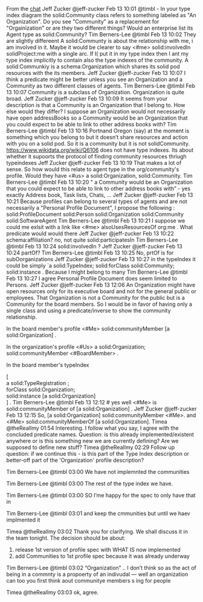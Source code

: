 From the [chat](https://gitter.im/solid/profile-spec?at=6209476003f270478232fa54)
Jeff Zucker @jeff-zucker Feb 13 10:01
@timbl - In your type index diagram the solid:Community class refers to something labeled as "An Organization". Do you see "Community" as a replacement for "Orgainization" or are they two different things? Would an enterprise list its Agent type as solid:Community?
Tim Berners-Lee @timbl Feb 13 10:02
They are slightly differeent
A solid:Communty is about the relationship with me, i am involved in it. Maybe it would be clearer to say <#me> solid:involvedIn solidProject:me with a single arc.
If I( put it in my type index then I ant my type index implicitly to contain also the type indexes of the community.
A solid:Communkiy is a schema:Organization which shares its solid pod resources with the its members.
Jeff Zucker @jeff-zucker Feb 13 10:07
I think a predicate might be better unless you see an Organization and a Community as two different classes of agents.
Tim Berners-Lee @timbl Feb 13 10:07
Community is a subclass of Organization.
Organization is quite broad.
Jeff Zucker @jeff-zucker Feb 13 10:09
It seems from your description is that a Community is an Organization that I belong to. How else would they differ?
I suppose an Organization would not necessarily have open addressBooks so a Community would be an Organization that you could expect to be able to link to other address books with?
Tim Berners-Lee @timbl Feb 13 10:16
Portnand Oregon (say) at the moment is something which you belong to but it doesn’t share resources and action with you on a solid pod. So it is a community but it is not solidCommunity. https://www.wikidata.org/wiki/Q6106 does not have type indexes.
Its about whether it supoorts the protocol of finding community resources thriugh typeindexes
Jeff Zucker @jeff-zucker Feb 13 10:19
That makes a lot of sense. So how would this relate to agent type in the org/community's profile. Would they have <#us> a solid:Organization, solid:Community.
Tim Berners-Lee @timbl Feb 13 10:20
" a Community would be an Organization that you could expect to be able to link to other address books with” - yes exactly Address book, Task lists, Chats, ...
Jeff Zucker @jeff-zucker Feb 13 10:21
Because profiles can belong to several types of agents and are not necessarily a "Personal Profile Document", I propose the following :
solid:ProfileDocument
solid:Person
solid:Organization
solid:Community
solid:SoftwareAgent
Tim Berners-Lee @timbl Feb 13 10:21
I suppose we could me exlsit with a link like <#me> alsoUsesResourcesOf org:me . What predicate would would there
Jeff Zucker @jeff-zucker Feb 13 10:22
schema:affiliation?
no, not quite
solid:participatesIn
Tim Berners-Lee @timbl Feb 13 10:24
solid:involvedIn ?
Jeff Zucker @jeff-zucker Feb 13 10:24
partOf?
Tim Berners-Lee @timbl Feb 13 10:25
No, prtOf is for subOorganizations
Jeff Zucker @jeff-zucker Feb 13 10:27
in the typeIndex it could be simply `a solid:TypeIndex; solid:forClass solid:Community; solid:instance <CommunityWebID>.
Because I might belong to many
Tim Berners-Lee @timbl Feb 13 10:27
I agree Personal Profile Document does seem limited to Persons.
Jeff Zucker @jeff-zucker Feb 13 12:06
An Organization might have open resources only for its executive board and not for the general public or employees. That Organization is not a Community for the public but is a Community for the board members. So I would be in favor of having only a single class and using a predicate/inverse to show the community relationship.

In the board member's profile
<#Me> solid:communityMember [a solid:Organization] .

In the organization's profile
<#Us> a solid:Organization; solid:communityMember <#BoardMember> .

In the board member's typeIndex

   [                                                                            
     a solid:TypeRegistration ;                                                 
     forClass solid:Organization;                                                 
     solid:instance [a solid:Organization]                                      
   ] .
Tim Berners-Lee @timbl Feb 13 12:12
                                                                            # yes well
   <#Me> is solid:communityMember of [a solid:Organization] .
Jeff Zucker @jeff-zucker Feb 13 12:15
So, [a solid:Organization] solid:communityMember <#Me>. and <#Me> solid:communityMemberOf [a solid:Organization].
Timea @theRealImy 01:54
Interesting. I follow what you say, I agree with the concluded predicate names. Question: is this already implemented/existent anywhere or is this something new we are currently defining? Are we supposed to define new stuff?
Timea
@theRealImy
02:29
Follow up question: if we continue this - is this part of the Type Index description or better-off part of the 'Organization' profile description?

Tim Berners-Lee
@timbl
03:00
We have not implemnted the communities

Tim Berners-Lee
@timbl
03:00
The rest of the type index we have.

Tim Berners-Lee
@timbl
03:00
SO I’me happy for the spec to only have that in

Tim Berners-Lee
@timbl
03:01
and keep the cmmunities but until we haev implmented it

Timea
@theRealImy
03:02
Thank you for clarifying. We shall discuss it in the team tonight.
The decision should be about:
1) release 1st version of profile spec with WHAT IS now implemented
2) add Communities to 1st profile spec because it was already underway

Tim Berners-Lee
@timbl
03:02
“Organization” .. I don’t think so as the act of being in a commnty is a propoerty of an indivudal — well an organization can too you first think aout communitye members s ing for people

Timea
@theRealImy
03:03
ok, agree.
